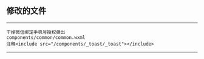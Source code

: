 ## 修改的文件
---
    干掉微信绑定手机号授权弹出
    components/common/common.wxml
    注释<include src="/components/_toast/_toast"></include>
---

